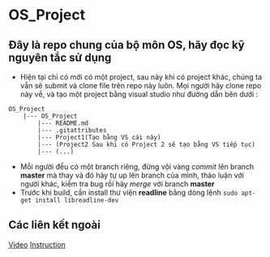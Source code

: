 # OS_Project
 
## Đây là repo chung của bộ môn OS, hãy đọc kỹ nguyên tắc sử dụng

* Hiện tại chỉ có mới có một project, sau này khi có project khác, chúng ta vẫn sẽ submit và clone file trên repo này luôn. Mọi người hãy clone repo này về, và tạo một project bằng visual studio như đường dẫn bên dưới : 
```
OS_Project
	|--- OS_Project
		|--- README.md
		|--- .gitattributes
		|--- Project1(Tạo bằng VS cái này)
		|--- (Project2 Sau khi có Project 2 sẽ tạo bằng VS tiếp tục)
		|--- (...)
```
* Mỗi người đều có một branch riêng, đừng vội vàng *commit* lên branch **master** mà thay và đó hãy tự up lên branch của mình, thảo luận với người khác, kiểm tra bug rồi hãy *merge* với branch **master**
* Trước khi build, cần install thư viện **readline** bằng dòng lệnh 
``` sudo apt-get install libreadline-dev ```
## Các liên kết ngoài
[Video](https://www.youtube.com/watch?v=17rJiKRD7mg)
[Instruction](https://nsl.cs.sfu.ca/teaching/11/300/prj2_shell.html)
